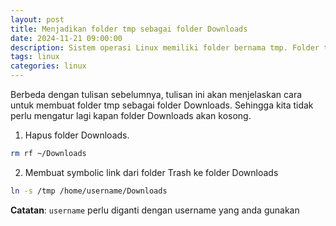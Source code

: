 ```yaml
---
layout: post
title: Menjadikan folder tmp sebagai folder Downloads
date: 2024-11-21 09:00:00
description: Sistem operasi Linux memiliki folder bernama tmp. Folder tmp berfungsi sebagai tempat penyimpanan sementara dan akan dihapus saat OS dinyalakan ulang atau reboot. Tulisan ini akan membahas cara untuk membuat folder tmp sebagai folder Downloads.
tags: linux 
categories: linux
---
```


Berbeda dengan tulisan sebelumnya, tulisan ini akan menjelaskan cara untuk membuat folder tmp sebagai folder Downloads. Sehingga kita tidak perlu mengatur lagi kapan folder Downloads akan kosong.

1. Hapus folder Downloads.

```bash
rm rf ~/Downloads
```

2. Membuat symbolic link dari folder Trash ke folder Downloads

```bash
ln -s /tmp /home/username/Downloads
```

**Catatan**: `username` perlu diganti dengan username yang anda gunakan